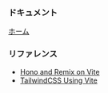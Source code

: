 ### ドキュメント

[ホーム](docs/home.md)

### リファレンス

- [Hono and Remix on Vite](https://github.com/yusukebe/hono-and-remix-on-vite)
- [TailwindCSS Using Vite](https://tailwindcss.com/docs/installation/using-vite)

